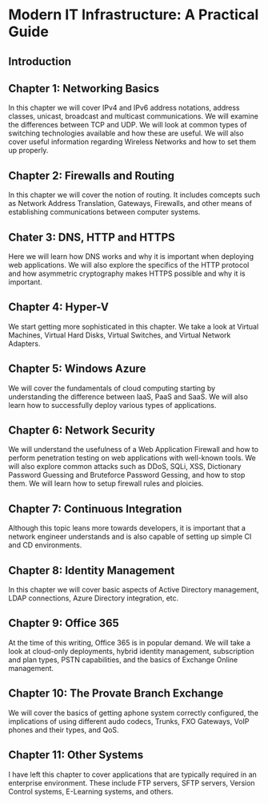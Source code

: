 # Modern IT Infrastructure: A Practical Guide

## Introduction



## Chapter 1: Networking Basics

In this chapter we will cover IPv4 and IPv6 address notations, address classes, unicast, broadcast and multicast communications. We will
examine the differences between TCP and UDP. We will look at common types of switching technologies available and how these are useful.
We will also cover useful information regarding Wireless Networks and how to set them up properly.

## Chapter 2: Firewalls and Routing

In this chapter we will cover the notion of routing. It includes comcepts such as Network Address Translation, Gateways, Firewalls, and other
means of establishing communications between computer systems.

## Chater 3: DNS, HTTP and HTTPS

Here we will learn how DNS works and why it is important when deploying web applications. We will also explore the specifics of the HTTP 
protocol and how asymmetric cryptography makes HTTPS possible and why it is important.

## Chapter 4: Hyper-V

We start getting more sophisticated in this chapter. We take a look at Virtual Machines, Virtual Hard Disks, Virtual Switches, and Virtual
Network Adapters.

## Chapter 5: Windows Azure

We will cover the fundamentals of cloud computing starting by understanding the difference between IaaS, PaaS and SaaS. We will also learn
how to successfully deploy various types of applications.

## Chapter 6: Network Security

We will understand the usefulness of a Web Application Firewall and how to perform penetration testing on web applications with well-known tools.
We will also explore common attacks such as DDoS, SQLi, XSS, Dictionary Password Guessing and Bruteforce Password Gessing, and how to stop
them. We will learn how to setup firewall rules and ploicies.

## Chapter 7: Continuous Integration

Although this topic leans more towards developers, it is important that a network engineer understands and is also capable of setting up
simple CI and CD environments.

## Chapter 8: Identity Management

In this chapter we will cover basic aspects of Active Directory management, LDAP connections, Azure Directory integration, etc.

## Chapter 9: Office 365

At the time of this writing, Office 365 is in popular demand. We will take a look at cloud-only deployments, hybrid identity management,
subscription and plan types, PSTN capabilities, and the basics of Exchange Online management.

## Chapter 10: The Provate Branch Exchange

We will cover the basics of getting aphone system correctly configured, the implications of using different audo codecs, Trunks, FXO
Gateways, VoIP phones and their types, and QoS.

## Chapter 11: Other Systems

I have left this chapter to cover applications that are typically required in an enterprise environment. These include FTP servers, 
SFTP servers, Version Control systems, E-Learning systems, and others. 
